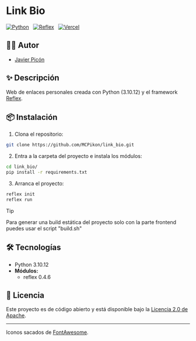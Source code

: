 # Link Bio

[![Python](https://img.shields.io/badge/Python-3.10%2B-yellow?style=for-the-badge&logo=python&logoColor=white&labelColor=101010)](https://www.python.org/) &nbsp;
[![Reflex](https://img.shields.io/badge/Reflex-0.4.6+-5646ED?style=for-the-badge&logo=python&logoColor=white&labelColor=101010)](https://reflex.dev) &nbsp;
[![Vercel](https://img.shields.io/badge/Vercel-static-gray?style=for-the-badge&logo=vercel&logoColor=white&labelColor=101010)](https://vercel.com)

## 🙋‍♂️ Autor

* [Javier Picón](https://github.com/MCPikon)

## ✨ Descripción

Web de enlaces personales creada con Python (3.10.12) y el framework [Reflex](https://reflex.dev).

## 📦 Instalación

1. Clona el repositorio:

```bash
git clone https://github.com/MCPikon/link_bio.git
```

2. Entra a la carpeta del proyecto e instala los módulos:

```bash
cd link_bio/
pip install -r requirements.txt
```

3. Arranca el proyecto:

```bash
reflex init
reflex run
```

> [!TIP]
> Para generar una build estática del proyecto solo con la parte frontend puedes usar el script "build.sh"

## 🛠 Tecnologías

* Python 3.10.12
* **Módulos:**
  * reflex 0.4.6

## 📄 Licencia

Este proyecto es de código abierto y está disponible bajo la [Licencia 2.0 de Apache](LICENSE).

---

Iconos sacados de [FontAwesome](https://fontawesome.com/).
